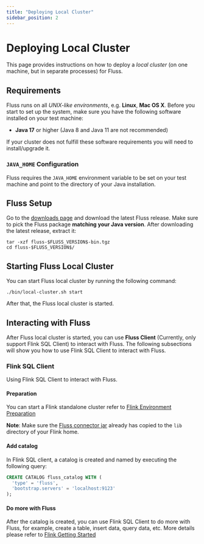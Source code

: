 ```yaml
---
title: "Deploying Local Cluster"
sidebar_position: 2
---
```


<!--
 Licensed to the Apache Software Foundation (ASF) under one
 or more contributor license agreements.  See the NOTICE file
 distributed with this work for additional information
 regarding copyright ownership.  The ASF licenses this file
 to you under the Apache License, Version 2.0 (the
 "License"); you may not use this file except in compliance
 with the License.  You may obtain a copy of the License at

      http://www.apache.org/licenses/LICENSE-2.0

 Unless required by applicable law or agreed to in writing, software
 distributed under the License is distributed on an "AS IS" BASIS,
 WITHOUT WARRANTIES OR CONDITIONS OF ANY KIND, either express or implied.
 See the License for the specific language governing permissions and
 limitations under the License.
-->

# Deploying Local Cluster

This page provides instructions on how to deploy a *local cluster* (on one machine, but in separate processes) for Fluss.

## Requirements

Fluss runs on all *UNIX-like environments*, e.g. **Linux**, **Mac OS X**.
Before you start to set up the system, make sure you have the following software installed on your test machine:

- **Java 17** or higher (Java 8 and Java 11 are not recommended)

If your cluster does not fulfill these software requirements you will need to install/upgrade it.

### `JAVA_HOME` Configuration

Fluss requires the `JAVA_HOME` environment variable to be set on your
test machine and point to the directory of your Java installation.

## Fluss Setup

Go to the [downloads page](/downloads) and download the latest Fluss release. Make sure to pick the Fluss
package **matching your Java version**. After downloading the latest release, extract it:

```shell
tar -xzf fluss-$FLUSS_VERSION$-bin.tgz
cd fluss-$FLUSS_VERSION$/
```

## Starting Fluss Local Cluster

You can start Fluss local cluster by running the following command:
```shell
./bin/local-cluster.sh start
```

After that, the Fluss local cluster is started.

## Interacting with Fluss

After Fluss local cluster is started, you can use **Fluss Client** (Currently, only support Flink SQL Client) to interact with Fluss.
The following subsections will show you how to use Flink SQL Client to interact with Fluss.

### Flink SQL Client

Using Flink SQL Client to interact with Fluss.

#### Preparation

You can start a Flink standalone cluster refer to [Flink Environment Preparation](engine-flink/getting-started.md#preparation-when-using-flink-sql-client)

**Note**: Make sure the [Fluss connector jar](/downloads/) already has copied to the `lib` directory of your Flink home.

#### Add catalog

In Flink SQL client, a catalog is created and named by executing the following query:
```sql title="Flink SQL"
CREATE CATALOG fluss_catalog WITH (
  'type' = 'fluss',
  'bootstrap.servers' = 'localhost:9123'
);
```

#### Do more with Fluss

After the catalog is created, you can use Flink SQL Client to do more with Fluss, for example, create a table, insert data, query data, etc.
More details please refer to [Flink Getting Started](engine-flink/getting-started.md)